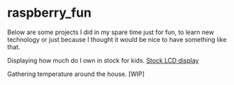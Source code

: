 # raspberry_fun

Below are some projects I did in my spare time just for fun, to learn new technology or just because I thought it would be nice to have something like that.

Displaying how much do I own in stock for kids. 
[Stock LCD display](docs/stock_lcd_display.md)

Gathering temperature around the house.
[WIP]

